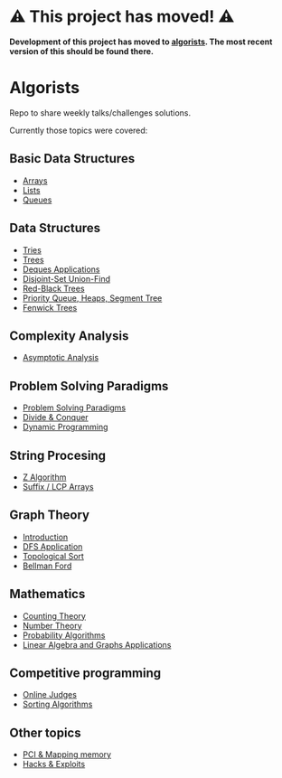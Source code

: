 # :warning: This project has moved! :warning: 

**Development of this project has moved to [algorists](https://github.com/algoristas/algorists).  The most recent version of this should be found there.**

# Algorists

Repo to share weekly talks/challenges solutions.

Currently those topics were covered:

## Basic Data Structures
* [Arrays](https://github.com/Gansito144/algorists/tree/master/talks/arrays)
* [Lists](https://github.com/Gansito144/algorists/tree/master/talks/lists)
* [Queues](https://github.com/Gansito144/algorists/tree/master/talks/queues)

## Data Structures
* [Tries](https://github.com/Gansito144/algorists/tree/master/talks/tries)
* [Trees](https://github.com/Gansito144/algorists/tree/master/talks/trees)
* [Deques Applications](https://github.com/Gansito144/algorists/tree/master/talks/deques_applications)
* [Disjoint-Set Union-Find](https://github.com/Gansito144/algorists/tree/master/talks/disjoint-set)
* [Red-Black Trees](https://github.com/Gansito144/algorists/tree/master/talks/trees/red-black)
* [Priority Queue, Heaps, Segment Tree](https://github.com/Gansito144/algorists/tree/master/talks/data_structures_3)
* [Fenwick Trees](https://github.com/Gansito144/algorists/tree/master/talks/fenwick-trees)

## Complexity Analysis
* [Asymptotic Analysis](https://github.com/Gansito144/algorists/tree/master/talks/AsymptoticAnalysis)

## Problem Solving Paradigms 
* [Problem Solving Paradigms](https://github.com/Gansito144/algorists/tree/master/talks/problem_solving_paradigms)
* [Divide & Conquer](https://github.com/Gansito144/algorists/tree/master/talks/DivideAndConquer)
* [Dynamic Programming](https://github.com/Gansito144/algorists/tree/master/talks/dynamic_programming)

## String Procesing
* [Z Algorithm](https://github.com/Gansito144/algorists/tree/master/talks/z_algorithm)
* [Suffix / LCP Arrays](https://github.com/Gansito144/algorists/tree/master/talks/suffix-array)

## Graph Theory
* [Introduction](https://github.com/Gansito144/algorists/tree/master/talks/graph_theory_introduction)
* [DFS Application](https://github.com/Gansito144/algorists/tree/master/talks/graph_theory_dfs_applications)
* [Topological Sort](https://github.com/Gansito144/algorists/tree/master/talks/graph_theory_topological_sort)
* [Bellman Ford](https://github.com/Gansito144/algorists/tree/master/talks/graph_theory_bellman_ford)

## Mathematics
* [Counting Theory](https://github.com/Gansito144/algorists/tree/master/talks/counting_theory)
* [Number Theory](https://github.com/Gansito144/algorists/tree/master/talks/number_theory)
* [Probability Algorithms](https://github.com/Gansito144/algorists/tree/master/talks/probabilty-algorithms)
* [Linear Algebra and Graphs Applications](https://github.com/Gansito144/algorists/tree/master/talks/lag-apps)

## Competitive programming
* [Online Judges](https://github.com/Gansito144/algorists/tree/master/talks/OnlineJudges)
* [Sorting Algorithms](https://github.com/Gansito144/algorists/tree/master/talks/sorting_algorithms)

## Other topics
* [PCI & Mapping memory](https://github.com/Gansito144/algorists/tree/master/talks/MappingAndPCI)
* [Hacks & Exploits](https://github.com/Gansito144/algorists/tree/master/talks/hacks_and_exploits)
